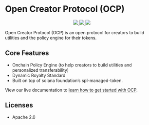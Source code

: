 # Open Creator Protocol (OCP)

<p align="center">
    <a href="https://github.com/magiceden-oss/open_creator_protocol/actions/workflows/test.yml?query=branch%3Amain+" target="_blank">
        <img src="https://github.com/magiceden-oss/open_creator_protocol/actions/workflows/test.yml/badge.svg?branch=main">
    </a>
    <a href="https://crates.io/crates/open_creator_protocol" target="_blank">
        <img src="https://img.shields.io/crates/v/open_creator_protocol?color=green">
    </a>
    <a href="https://www.npmjs.com/package/@magiceden-oss/open_creator_protocol" target="_blank">
        <img src="https://img.shields.io/npm/v/@magiceden-oss/open_creator_protocol?color=green">
    </a>
</p>


Open Creator Protocol (OCP) is an open protocol for creators to build utilities and the policy engine for their tokens.

## Core Features

- Onchain Policy Engine (to help creators to build utilities and personalized transferability)
- Dynamic Royalty Standard
- Built on top of solana foundation’s spl-managed-token.

View our live documentation to [learn how to get started with OCP](https://magiceden-oss.github.io/open_creator_protocol/).

## Licenses
- Apache 2.0
